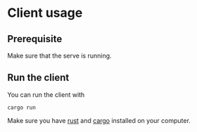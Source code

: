 # Client usage

## Prerequisite

Make sure that the serve is running.

## Run the client

You can run the client with

`cargo run`

Make sure you have [rust](https://www.rust-lang.org/fr/tools/install) and [cargo](https://doc.rust-lang.org/cargo/getting-started/installation.html) installed on your computer.
